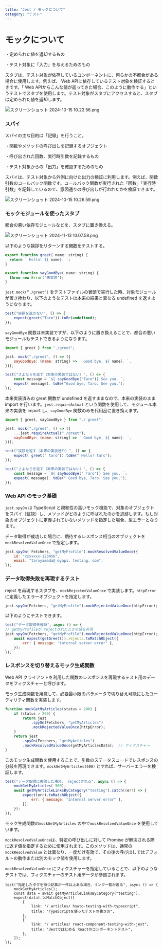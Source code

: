 ```yaml
---
title: "Jest / モックについて"
category: "テスト"
---
```


# モックについて

・定められた値を返却するもの

・テスト対象に「入力」を与えるためのもの

スタブは、テスト対象が依存しているコンポーネントに、何らかの不都合がある場合に使用します。例えば、 Web APIに依存しているテスト対象を検証するときです。「 Web APIからこんな値が返ってきた場合、このように動作する」というテストでスタブを使用します。テスト対象がスタブにアクセスすると、スタブは定められた値を返却します。

![スクリーンショット 2024-10-15 10.23.56.png](https://prod-files-secure.s3.us-west-2.amazonaws.com/4fc61ac9-b4cf-4a6f-b4b2-c624a50e6c56/ca8c1728-5dc8-4b36-bcca-4d063739a480/%E3%82%B9%E3%82%AF%E3%83%AA%E3%83%BC%E3%83%B3%E3%82%B7%E3%83%A7%E3%83%83%E3%83%88_2024-10-15_10.23.56.png)

### スパイ

スパイの主な目的は「記録」を行うこと。

・関数やメソッドの呼び出しを記録するオブジェクト

・呼び出された回数、実行時引数を記録するもの

・テスト対象からの「出力」を確認するためのもの 　

スパイは、テスト対象から外側に向けた出力の検証に利用します。例えば、関数引数のコールバック関数です。コールバック関数が実行された「回数」「実行時引数」を記録しているので、意図通りの呼び出しが行われたかを検証できます。

![スクリーンショット 2024-10-15 10.26.59.png](https://prod-files-secure.s3.us-west-2.amazonaws.com/4fc61ac9-b4cf-4a6f-b4b2-c624a50e6c56/00f850d4-d6a4-411f-b9ab-a465b11a1d2e/%E3%82%B9%E3%82%AF%E3%83%AA%E3%83%BC%E3%83%B3%E3%82%B7%E3%83%A7%E3%83%83%E3%83%88_2024-10-15_10.26.59.png)

### モックモジュールを使ったスタブ

都合の悪い依存モジュールなどを、スタブに置き換える。

![スクリーンショット 2024-11-13 10.07.58.png](https://prod-files-secure.s3.us-west-2.amazonaws.com/4fc61ac9-b4cf-4a6f-b4b2-c624a50e6c56/1feffa6d-a5b5-4dd3-87df-12015fd60993/%E3%82%B9%E3%82%AF%E3%83%AA%E3%83%BC%E3%83%B3%E3%82%B7%E3%83%A7%E3%83%83%E3%83%88_2024-11-13_10.07.58.png)

以下のような挨拶をリターンする関数をテストする。

```jsx
export function greet( name: string) {
  return ` Hello! ${ name}. `; 
} 

export function sayGoodBye( name: string) {
  throw new Error("未実装"); 
}
```

`jest.mock(”./greet”)` をテストファイルの冒頭で実行した時、対象モジュールが置き換わり、以下のようなテストは本来の結果と異なる undefined を返すようになります。

```jsx
test("挨拶を返さない", () => {
	expect(greet("Taro")).toBe(undefined);
});
```

`sayGoodBye` 関数は未実装ですが、以下のように置き換えることで、都合の悪いモジュールもテストできるようになります。

```jsx
import { greet } from "./greet"; 

jest. mock("./greet", () => ({
	sayGoodBye: (name: string) => ` Good bye, ${ name}. `,
})); 

test("さよならを返す（本来の実装ではない）", () => { 
	const message = `${ sayGoodBye("Taro")} See you. `; 
	expect( message). toBe("Good bye, Taro. See you."); 
});
```

本来実装済みの greet 関数が undefined を返すままなので、本来の実装のまま import を行います。`jest.requireActual` という関数を使用して、モジュール本来の実装を import し、`sayGoodBye` 関数のみを代用品に置き換えます。

```jsx
import { greet, sayGoodBye } from "./ greet"; 

jest. mock("./greet", () => ({
	...jest.requireActual("./greet"),
	sayGoodBye: (name: string) => ` Good bye, ${ name}. `,
})); 

test("挨拶を返す（本来の実装通り）", () => { 
	expect( greet(" taro")).toBe(" Hello! taro"); 
}); 

test("さよならを返す（本来の実装ではない）", () => { 
	const message = `${ sayGoodBye(" Taro")} See you. `; 
	expect( message). toBe(" Good bye, Taro. See you."); 
});
```

### Web API のモック基礎

`jest.spyOn` は TypeScript と親和性の高いモック機能で、対象のオブジェクトをスパイ（監視）し、メソッドがどのように呼ばれたのかを追跡します。もし対象のオブジェクトに定義されていないメソッドを指定した場合、型エラーとなります。

データ取得が成功した場合に、期待するレスポンス相当のオブジェクトを `mockResolvedValueOnce` で指定します。

```jsx
jest.spyOn( Fetchers, "getMyProfile").mockResolvedValueOnce({
	id: "xxxxxxx-123456", 
	email: "taroyamada@ myapi. testing. com", 
});
```

### データ取得失敗を再現するテスト

reject を再現するスタブを、`mockRejectedValueOnce` で実装します。`httpError` に定義したエラーオブジェクトを指定します。

```jsx
jest.spyOn(Fetchers, "getMyProfile").mockRejectedValueOnce(httpError);
```

以下のようにテストできます。

```jsx
test("データ取得失敗時", async () => { 
// getMyProfileが rejectされたときの値を再現 
jest.spyOn(Fetchers, "getMyProfile").mockRejectedValueOnce(httpError); 
	await expect(getGreet()).rejects.toMatchObject({
		err: { message: "internal server error" },
	});
});
```

### レスポンスを切り替えるモック生成関数

Web API クライアントを利用した関数のレスポンスを再現するテスト用のデータをフィクスチャーと呼びます。

モック生成関数を用意して、必要最小限のパラメータで切り替え可能にしたユーティリティ関数を実装します。

```jsx
function mockGetMyArticles(status = 200) { 
	if (status > 299) { 
		return jest
			.spyOn(Fetchers, "getMyArticles")
			.mockRejectedValueOnce(httpError); 
	} 
	return jest 
		.spyOn(Fetchers, "getMyArticles") 
		.mockResolvedValueOnce(getMyArticlesData);  // フィクスチャー
}
```

このモック生成関数を使用することで、引数のステータスコードでレスポンスの分岐を再現できます。`mockGetMyArticles(500)` とすれば、サーバーエラーを検証します。

```jsx
test("データ取得に失敗した場合、 rejectされる", async () => { 
	mockGetMyArticles( 500); 
	await getMyArticleLinksByCategory("testing").catch((err) => {
		expect(err).toMatchObject({ 
			err: { message: "internal server error" }, 
		}); 
	}); 
});
```

モック生成関数の`mockGetMyArticles` の中で`mockResolvedValueOnce` を使用しています。

`mockResolvedValueOnce`は、特定の呼び出しに対して Promise が解決される際に返す値を指定するために使用されます。このメソッドは、通常の `mockResolvedValue` とは異なり、一度だけ有効で、その後の呼び出しではデフォルトの動作または別のモック値を使用します。

`mockResolvedValueOnce` にフィクスチャーを指定していることで、以下のようなテストでは、フィクスチャーのテスト用データが参照されます。

```
test("指定したタグを持つ記事が一件以上ある場合、リンク一覧が返る", async () => { 
	mockGetMyArticles(); 
	const data = await getMyArticleLinksByCategory("testing"); 
	expect(data).toMatchObject([
		{ 
			link: "/ articles/ howto-testing-with-typescript", 
			title: "TypeScriptを使ったテストの書き方", 
		}, 
		{ 
			link: "/ articles/ react-component-testing-with-jest", 
			title: "Jestではじめる Reactのコンポーネントテスト", 
		}, 
	]); 
});
```